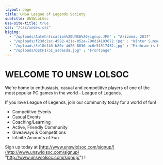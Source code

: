 ```yaml
---
layout: page
title: UNSW League of Legends Society
subtitle: UNSWLoLSoc
use-site-title: true
css: "/css/index.css"
bigimg:
  - "/uploads/Autehntication%20UNSW%20signup.JPG" : "Arizona, 2017"
  - "/uploads/f23dc2ac-4582-421a-852a-790d14103072.jpg" : "Winter Sunset, Muskeg, 2017"
  - "/uploads/3e18d146-b80c-4d26-8030-bc6e51817432.jpg" : "Minhcam is bad"
  - "/uploads/DSCF1751_asdasda.jpg" : "Frontpage"
---
```

# WELCOME TO UNSW LOLSOC

We're home to enthusiasts, casual and competitive players of one of the most popular PC games in the world - League of Legends.

If you love League of Legends, join our community today for a world of fun!

* Competitive Events
* Casual Events
* Coaching/Learning
* Active, Friendly Community
* Giveaways & Competitions
* Infinite Amounts of Fun

Sign up today at [http://www.unswlolsoc.com/signup/](http://www.unswlolsoc.com/signup/ "http://www.unswlolsoc.com/signup/") !
